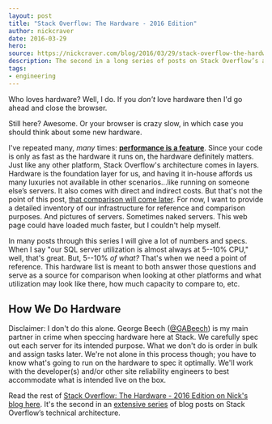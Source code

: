 ```yaml
---
layout: post
title: "Stack Overflow: The Hardware - 2016 Edition"
author: nickcraver
date: 2016-03-29
hero: 
source: https://nickcraver.com/blog/2016/03/29/stack-overflow-the-hardware-2016-edition/
description: The second in a long series of posts on Stack Overflow’s architecture.
tags: 
- engineering
---
```


Who loves hardware? Well, I do. If you *don't* love hardware then I'd go ahead and close the browser.

Still here? Awesome. Or your browser is crazy slow, in which case you should think about some new hardware.

I've repeated many, *many* times: **[performance is a feature](http://blog.codinghorror.com/performance-is-a-feature/)**. Since your code is only as fast as the hardware it runs on, the hardware definitely matters. Just like any other platform, Stack Overflow's architecture comes in layers. Hardware is the foundation layer for us, and having it in-house affords us many luxuries not available in other scenarios...like running on someone else’s servers. It also comes with direct and indirect costs. But that's not the point of this post, [that comparison will come later](https://trello.com/c/4e6TOnA7/87-on-prem-vs-aws-azure-etc-why-the-cloud-isn-t-for-us). For now, I want to provide a detailed inventory of our infrastructure for reference and comparison purposes. And pictures of servers. Sometimes naked servers. This web page could have loaded much faster, but I couldn't help myself.

In many posts through this series I will give a lot of numbers and specs. When I say "our SQL server utilization is almost always at 5--10% CPU," well, that's great. But, 5--10% *of what?* That's when we need a point of reference. This hardware list is meant to both answer those questions and serve as a source for comparison when looking at other platforms and what utilization may look like there, how much capacity to compare to, etc.

## How We Do Hardware

Disclaimer: I don't do this alone. George Beech ([@GABeech](https://twitter.com/GABeech)) is my main partner in crime when speccing hardware here at Stack. We carefully spec out each server for its intended purpose. What we don't do is order in bulk and assign tasks later. We're not alone in this process though; you have to know what's going to run on the hardware to spec it optimally. We'll work with the developer(s) and/or other site reliability engineers to best accommodate what is intended live on the box. 

Read the rest of [Stack Overflow: The Hardware - 2016 Edition on Nick's blog here](https://nickcraver.com/blog/2016/03/29/stack-overflow-the-hardware-2016-edition/). It's the second in an [extensive series](https://nickcraver.com/blog/2016/02/03/stack-overflow-a-technical-deconstruction/) of blog posts on Stack Overflow’s technical architecture.
